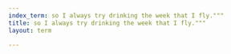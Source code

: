 ```yaml
---
index_term: so I always try drinking the week that I fly."""
title: so I always try drinking the week that I fly."""
layout: term

---
```

